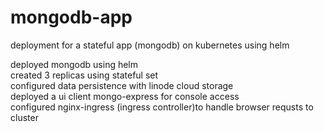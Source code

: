 # mongodb-app
deployment for a  stateful app (mongodb) on kubernetes using helm 


deployed mongodb using helm \
created 3 replicas using stateful set \
configured data persistence with linode cloud storage \
deployed a ui client mongo-express for console access \
configured nginx-ingress (ingress controller)to handle browser requsts to cluster 
